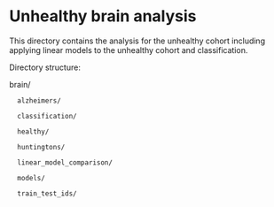 # Unhealthy brain analysis

This directory contains the analysis for the unhealthy cohort including applying linear models to the unhealthy cohort and classification.

Directory structure:

brain/

      alzheimers/
      
      classification/
      
      healthy/
      
      huntingtons/
      
      linear_model_comparison/
      
      models/
      
      train_test_ids/
      
